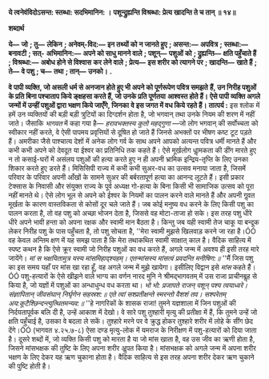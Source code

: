 **ये त्वनेवंविदोऽसन्त: स्तब्धा: सदभिमानिन: ।** **पशून्द्रुह्यन्ति विश्रब्धा: प्रेत्य खादन्ति ते च तान् ॥ १४॥** 

**शब्दार्थ** 

**ये—** **जो** **; तु—** **लेकिन** **; अनेवम्-विद:—** **इन तथ्यों को न जानते हुए** **; असन्त:—** **अपवित्र** **; स्तब्धा:—** **बनावटी** **; सत्-** **अभिमानिन:—** **अपने को साधु मानने वाले** **; पशून्—** **पशुओं को** **; द्रुह्यन्ति—** **क्षति पहुँचाते हैं** **; विश्रब्धा:—** **अबोध होने से विश्वास** **कर लेने वाले** **; प्रेत्य—** **इस शरीर को त्यागने पर** **; खादन्ति—** **खाते हैं** **; ते—** **वे पशु** **; च—** **तथा** **; तान्—** **उनको।** **.** 

**वे पापी व्यक्ति, जो असली धर्म से अनजान होते हुए भी अपने को पूर्णरूपेण पवित्र समझते** **हैं, उन निरीह पशुओं के प्रति बिना पश्चाताप किये ङ्क्षहसा करते हैं, जो उनके प्रति पूर्णतया** **आश्वस्त होते हैं। ऐसे पापी व्यक्ति अगले जन्मों में उन्हीं पशुओं द्वारा भक्षण किये जाएँगे, जिनका** **वे इस जगत में वध किये रहते हैं।** **तात्पर्य :** इस श्लोक में हमें उन व्यक्तियों की बड़ी बड़ी त्रुटियों का दिग्दर्शन होता है, जो भगवान् तथा उनके नियम की शरण में नहीं जाते। जैसाकि *भागवत* में कहा गया है— *हरावभक्तस्य कुतो* *महद्गुणा* —जो लोग भगवान् की सर्वोच्चता को स्वीकार नहीं करते, वे ऐसी पापमय प्रवृत्तियों से दूषित हो जाते हैं जिनसे अभक्तों पर भीषण कष्ट टूट पड़ते हैं। अमरीका जैसे पाश्चात्य देशों में अनेक लोग गर्व के साथ अपने आपको अत्यन्त पवित्र धर्मी मानते हैं और कभी कभी अपने को देवदूत या ईश्वर का प्रतिनिधि तक कहते हैं। ऐसे मूर्खलोग धाॢमकता की डींग मारते हुए न तो कसाई-घरों में असंलय पशुओं की हत्या करते हुए न ही अपनी भ्रामिक इन्द्रिय-तृप्ति के लिए उनका शिकार करते हुए डरते हैं। मिसिसिपी राज्य में कभी कभी सुअर-वध का उत्सव मनाया जाता है, जिसमें परिवार के परिवार अपनी आँखों के सामने सुअर की बर्बरतापूर्ण हत्या का आनन्द लूटते हैं। इसी प्रकार टेक्सास के निवासी और संयुक्त राज्य के पूर्व अध्यक्ष गो-हत्या के बिना किसी भी सामाजिक उत्सव को पूरा नहीं मानते थे। ऐसे लोग भूल से अपने को ईश्वर के नियमों का पालन करने वाले मानते हैं और अपनी गॢवत मूर्खता के कारण वास्तविकता से कोसों दूर चले जाते हैं। जब कोई मनुष्य वध करने के लिए किसी पशु का पालन करता है, तो वह पशु को अच्छा भोजन देता है, जिससे वह मोटा-ताजा हो सके। इस तरह पशु धीरे धीरे अपने भावी हन्ता को अपना रक्षक और स्वामी मान बैठता है। किन्तु जब यही स्वामी तेज चाकू या बन्दूक लेकर निरीह पशु के पास पहुँचता है, तो पशु सोचता है, ''मेरा स्वामी मुझसे खिलवाड़ करने जा रहा है।ÓÓ वह केवल अन्तिम क्षण में यह समझ पाता है कि मेरा तथाकथित स्वामी साक्षात् काल है। वैदिक साहित्य में स्पष्ट कथन है कि ऐसे क्रूर स्वामी जो निरीह पशुओं का वध करते हैं, अगले जन्म में अवश्य ही इसी तरह मारे जायेंगे। *मां स भक्षयितामुत्र यस्य मांसमिहाद्श्यहम्।* *एतन्मांसस्य मांसत्वं प्रवदन्ति मनीषिण:॥* ''मैं जिस पशु का इस समय यहाँ पर मांस खा रहा हूँ, वह अगले जन्म में मुझे खायेगा। इसीलिए विद्वान इसे *मांस* कहते हैं।ÓÓ पशु-हत्यारों के ऐसे खीझने वाले भाग्य का वर्णन नारद मुनि ने श्रीमद्भागवतम् में उस राजा प्राचीनबॢह से किया है, जो यज्ञों में पशुओं का अन्धाधुन्ध वध करता था। *भो भो: प्रजापते राजन् पशून् पश्य त्वयाध्वरे।* *संज्ञापितान् जीवसंघान् निर्घृणेन सहस्रश:॥* *एते त्वां सश्प्रतीक्षन्ते स्मरन्तो वैशशं तव।* *सश्परेतम् अय:कूटैश्छिन्दन्त्युत्थितमन्यव:॥* ''हे नागरिकों के शासक राजा! तुमने यज्ञशाला में जिन पशुओं की निर्दयतापूर्वक बलि दी है, उन्हें आकाश में देखो। वे सारे पशु तुश्हारी मृत्यु की प्रतीक्षा में हैं, कि तुमने उन्हें जो क्षति पहुँचाई है, उसका वे बदला ले सकें। तुश्हारे मरने पर वे क्रुद्ध होकर तुश्हारे शरीर में लोहे के सींग छेद देंगे।ÓÓ (भागवत ४.२५.७-८) ऐसा दण्ड मृत्यु-लोक में यमराज के निरीक्षण में पशु-हत्यारों को दिया जाता है। दूसरे शब्दों में, जो व्यक्ति किसी पशु को मारता है या जो मांस खाता है, वह उस जीव का ऋणी होता है, जिसने मांसभक्षक की तुष्टि के लिए अपना शरीर अॢपत किया है। मांसभक्षक को अगले जन्म में अपना शरीर भक्षण के लिए देकर यह ऋण चुकाना होता है। वैदिक साहित्य से इस तरह अपना शरीर देकर ऋण चुकाने की पुष्टि होती है।  
